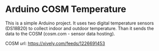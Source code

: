 Arduino COSM Temperature
==============================

This is a simple Arduino project. It uses two digital temperature sensors (DS18B20) to collect indoor and outdoor temperature. Than it sends the data to the COSM (cosm.com - sensor data hosting).

COSM url: https://xively.com/feeds/1226691453


